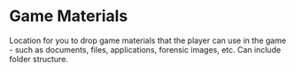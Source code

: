 Game Materials
=============
Location for you to drop game materials that the player can use in the game - such as documents, files, applications, forensic images, etc.  Can include folder structure.
